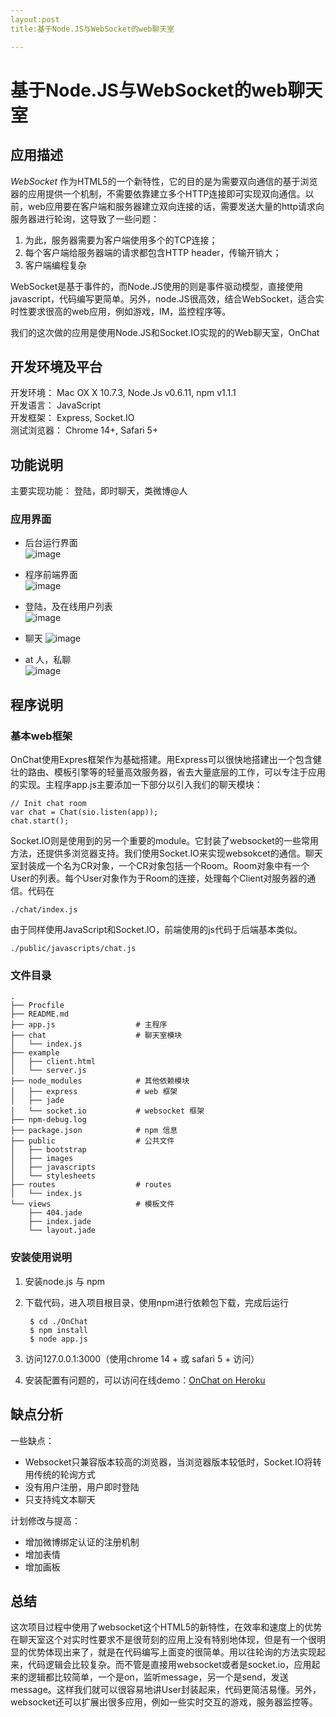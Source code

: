 ```yaml
---
layout:post
title:基于Node.JS与WebSocket的web聊天室

---
```


# 基于Node.JS与WebSocket的web聊天室 #
## 应用描述 ##

*WebSocket* 作为HTML5的一个新特性，它的目的是为需要双向通信的基于浏览器的应用提供一个机制，不需要依靠建立多个HTTP连接即可实现双向通信。以前，web应用要在客户端和服务器建立双向连接的话，需要发送大量的http请求向服务器进行轮询，这导致了一些问题：

1. 为此，服务器需要为客户端使用多个的TCP连接；
2. 每个客户端给服务器端的请求都包含HTTP header，传输开销大；
3. 客户端编程复杂

WebSocket是基于事件的，而Node.JS使用的则是事件驱动模型，直接使用javascript，代码编写更简单。另外，node.JS很高效，结合WebSocket，适合实时性要求很高的web应用，例如游戏，IM，监控程序等。

我们的这次做的应用是使用Node.JS和Socket.IO实现的的Web聊天室，OnChat

## 开发环境及平台 ##
开发环境： Mac OX X 10.7.3, Node.Js v0.6.11, npm v1.1.1  
开发语言： JavaScript   
开发框架： Express, Socket.IO   
测试浏览器： Chrome 14+, Safari 5+

## 功能说明 ##
主要实现功能： 登陆，即时聊天，类微博@人

### 应用界面 ###

* 后台运行界面    
	![image](https://github.com/naiteluo/Images/raw/master/snip/onchat1.png)

* 程序前端界面   
	![image](https://github.com/naiteluo/Images/raw/master/snip/onchat2.png)

* 登陆，及在线用户列表     
	![image](https://github.com/naiteluo/Images/raw/master/snip/onchat3.png)

* 聊天
	![image](https://github.com/naiteluo/Images/raw/master/snip/onchat4.png)

* at 人，私聊    
	![image](https://github.com/naiteluo/Images/raw/master/snip/onchat5.png)


## 程序说明 ##
### 基本web框架 ###
OnChat使用Expres框架作为基础搭建。用Express可以很快地搭建出一个包含健壮的路由、模板引擎等的轻量高效服务器，省去大量底层的工作，可以专注于应用的实现。主程序app.js主要添加一下部分以引入我们的聊天模块：
	
	// Init chat room
	var chat = Chat(sio.listen(app));
	chat.start();
	
Socket.IO则是使用到的另一个重要的module。它封装了websocket的一些常用方法，还提供多浏览器支持。我们使用Socket.IO来实现websokcet的通信。聊天室封装成一个名为CR对象，一个CR对象包括一个Room。Room对象中有一个User的列表。每个User对象作为于Room的连接，处理每个Client对服务器的通信。代码在

	./chat/index.js
	
由于同样使用JavaScript和Socket.IO，前端使用的js代码于后端基本类似。

	./public/javascripts/chat.js

### 文件目录 ###
	.
	├── Procfile
	├── README.md
	├── app.js					# 主程序
	├── chat					# 聊天室模块
	│   └── index.js
	├── example
	│   ├── client.html
	│   └── server.js
	├── node_modules			# 其他依赖模块
	│   ├── express				# web 框架
	│   ├── jade
	│   └── socket.io			# websocket 框架
	├── npm-debug.log
	├── package.json			# npm 信息
	├── public					# 公共文件
	│   ├── bootstrap
	│   ├── images
	│   ├── javascripts
	│   └── stylesheets
	├── routes					# routes
	│   └── index.js
	└── views					# 模板文件
	    ├── 404.jade
	    ├── index.jade
	    └── layout.jade

### 安装使用说明 ###

1. 安装node.js 与 npm
2. 下载代码，进入项目根目录，使用npm进行依赖包下载，完成后运行
	
		$ cd ./OnChat
		$ npm install
		$ node app.js

3. 访问127.0.0.1:3000（使用chrome 14 + 或 safari 5 + 访问）
4. 安装配置有问题的，可以访问在线demo：[OnChat on Heroku](http://onchat.herokuapp.com)

## 缺点分析 ##

一些缺点：

* Websocket只兼容版本较高的浏览器，当浏览器版本较低时，Socket.IO将转用传统的轮询方式
* 没有用户注册，用户即时登陆
* 只支持纯文本聊天

计划修改与提高：

* 增加微博绑定认证的注册机制
* 增加表情
* 增加画板

## 总结 ##

这次项目过程中使用了websocket这个HTML5的新特性，在效率和速度上的优势在聊天室这个对实时性要求不是很苛刻的应用上没有特别地体现，但是有一个很明显的优势体现出来了，就是在代码编写上面变的很简单。用以往轮询的方法实现起来，代码逻辑会比较复杂。而不管是直接用websocket或者是socket.io，应用起来的逻辑都比较简单，一个是on，监听message，另一个是send，发送message。这样我们就可以很容易地讲User封装起来，代码更简洁易懂。另外，websocket还可以扩展出很多应用，例如一些实时交互的游戏，服务器监控等。
